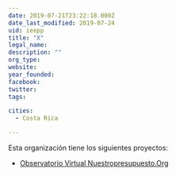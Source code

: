 ```yaml
---
date: 2019-07-21T23:22:18.000Z
date_last_modified: 2019-07-24
uid: ieepp
title: "X"
legal_name: 
description: ""
org_type: 
website: 
year_founded: 
facebook: 
twitter: 
tags:

cities: 
  - Costa Rica

---
```


Esta organización tiene los siguientes proyectos:

- [Observatorio Virtual Nuestropresupuesto.Org](/i/observatorio-virtual-nuestropresupuesto-org.html)
